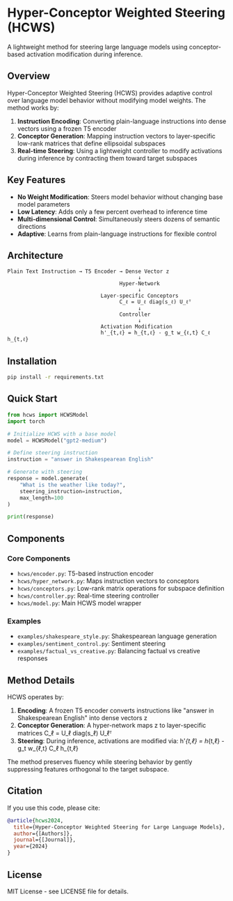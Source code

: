 # Hyper-Conceptor Weighted Steering (HCWS)

A lightweight method for steering large language models using conceptor-based activation modification during inference.

## Overview

Hyper-Conceptor Weighted Steering (HCWS) provides adaptive control over language model behavior without modifying model weights. The method works by:

1. **Instruction Encoding**: Converting plain-language instructions into dense vectors using a frozen T5 encoder
2. **Conceptor Generation**: Mapping instruction vectors to layer-specific low-rank matrices that define ellipsoidal subspaces
3. **Real-time Steering**: Using a lightweight controller to modify activations during inference by contracting them toward target subspaces

## Key Features

- **No Weight Modification**: Steers model behavior without changing base model parameters
- **Low Latency**: Adds only a few percent overhead to inference time
- **Multi-dimensional Control**: Simultaneously steers dozens of semantic directions
- **Adaptive**: Learns from plain-language instructions for flexible control

## Architecture

```
Plain Text Instruction → T5 Encoder → Dense Vector z
                                          ↓
                                    Hyper-Network
                                          ↓
                              Layer-specific Conceptors
                                    C_ℓ = U_ℓ diag(s_ℓ) U_ℓᵀ
                                          ↓
                                    Controller
                                          ↓
                              Activation Modification
                              h'_{t,ℓ} = h_{t,ℓ} - g_t w_{ℓ,t} C_ℓ h_{t,ℓ}
```

## Installation

```bash
pip install -r requirements.txt
```

## Quick Start

```python
from hcws import HCWSModel
import torch

# Initialize HCWS with a base model
model = HCWSModel("gpt2-medium")

# Define steering instruction
instruction = "answer in Shakespearean English"

# Generate with steering
response = model.generate(
    "What is the weather like today?",
    steering_instruction=instruction,
    max_length=100
)

print(response)
```

## Components

### Core Components
- `hcws/encoder.py`: T5-based instruction encoder
- `hcws/hyper_network.py`: Maps instruction vectors to conceptors
- `hcws/conceptors.py`: Low-rank matrix operations for subspace definition
- `hcws/controller.py`: Real-time steering controller
- `hcws/model.py`: Main HCWS model wrapper

### Examples
- `examples/shakespeare_style.py`: Shakespearean language generation
- `examples/sentiment_control.py`: Sentiment steering
- `examples/factual_vs_creative.py`: Balancing factual vs creative responses

## Method Details

HCWS operates by:

1. **Encoding**: A frozen T5 encoder converts instructions like "answer in Shakespearean English" into dense vectors z
2. **Conceptor Generation**: A hyper-network maps z to layer-specific matrices C_ℓ = U_ℓ diag(s_ℓ) U_ℓᵀ
3. **Steering**: During inference, activations are modified via: h'_{t,ℓ} = h_{t,ℓ} - g_t w_{ℓ,t} C_ℓ h_{t,ℓ}

The method preserves fluency while steering behavior by gently suppressing features orthogonal to the target subspace.

## Citation

If you use this code, please cite:

```bibtex
@article{hcws2024,
  title={Hyper-Conceptor Weighted Steering for Large Language Models},
  author={[Authors]},
  journal={[Journal]},
  year={2024}
}
```

## License

MIT License - see LICENSE file for details. 